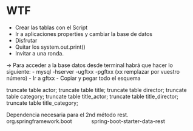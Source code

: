 # WTF

- Crear las tablas con el Script
- Ir a aplicaciones properties y cambiar la base de datos
- Disfrutar
- Quitar los system.out.print()
- Invitar a una ronda.


-> Para acceder a la base datos desde terminal habrá que hacer lo siguiente:
    - mysql -hserver -ugftxx -pgftxx (xx remplazar por vuestro número)
    - Ir a gftxx
    - Copiar y pegar todo el esquema

truncate table actor;
truncate table title;
truncate table director;
truncate table category;
truncate table title_actor;
truncate table title_director;
truncate table title_category;

Dependencia necesaria para el 2nd método rest.
<dependency>            
        <groupId>org.springframework.boot</groupId>            
        <artifactId>spring-boot-starter-data-rest</artifactId>        
</dependency>


